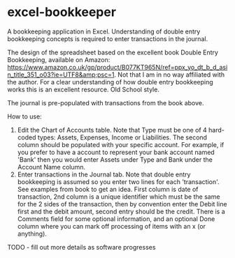 # excel-bookkeeper

A bookkeeping application in Excel.  Understanding of double entry bookkeeping concepts is required to enter transactions in the journal.

The design of the spreadsheet based on the excellent book Double Entry Bookkeeping, available on Amazon: https://www.amazon.co.uk/gp/product/B077KT965N/ref=ppx_yo_dt_b_d_asin_title_351_o03?ie=UTF8&amp;psc=1.  Not that I am in no way affiliated with the author.  For a clear understanding of how double entry bookkeeping works this is an excellent resource.  Old School style.

The journal is pre-populated with transactions from the book above.

How to use:

1. Edit the Chart of Accounts table.  Note that Type must be one of 4 hard-coded types: Assets, Expenses, Income or Liabilities.  The second column should be populated with your specific account.  For example, if you prefer to have a account to represent your bank account named 'Bank' then you would enter Assets under Type and Bank under the Account Name column.
2. Enter transactions in the Journal tab.  Note that double entry bookkeeping is assumed so you enter two lines for each 'transaction'.  See examples from book to get an idea.  First column is date of transaction, 2nd column is a unique identifier which must be the same for the 2 sides of the transaction, then by convention enter the Debit line first and the debit amount, second entry should be the credit.  There is a Comments field for some optional information, and an optional Done column where you can mark off processing of items with an x (or anything).

TODO - fill out more details as software progresses
